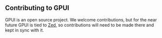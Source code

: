 ## Contributing to GPUI

GPUI is an open source project. We welcome
contributions, but for the near future GPUI is tied to [Zed](https://zed.dev/), so contributions will
need to be made there and kept in sync with it.
